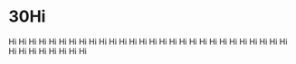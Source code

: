 # 30Hi
Hi
Hi
Hi
Hi
Hi
Hi
Hi
Hi
Hi
Hi
Hi
Hi
Hi
Hi
Hi
Hi
Hi
Hi
Hi
Hi
Hi
Hi
Hi
Hi
Hi
Hi
Hi
Hi
Hi
Hi
Hi
Hi
Hi
Hi
Hi
Hi

